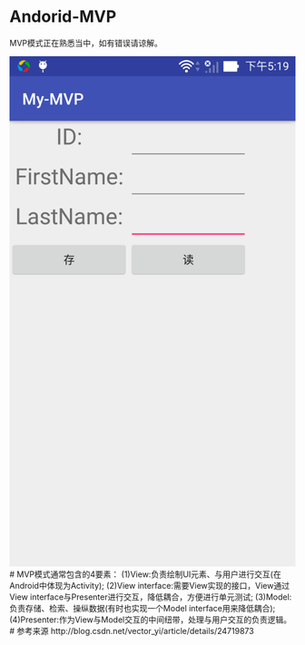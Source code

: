 # Andorid-MVP
MVP模式正在熟悉当中，如有错误请谅解。
<div align=left>
<img src="https://github.com/chushengniudu/Andorid-MVP/blob/master/device-2016-12-22-171804.png" width="560" height="900"/>
</div>
# MVP模式通常包含的4要素：
     (1)View:负责绘制UI元素、与用户进行交互(在Android中体现为Activity);
     (2)View interface:需要View实现的接口，View通过View interface与Presenter进行交互，降低耦合，方便进行单元测试;
     (3)Model:负责存储、检索、操纵数据(有时也实现一个Model interface用来降低耦合);
     (4)Presenter:作为View与Model交互的中间纽带，处理与用户交互的负责逻辑。
# 参考来源
http://blog.csdn.net/vector_yi/article/details/24719873
     
